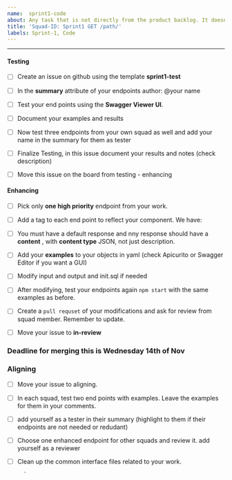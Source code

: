 ```yaml
---
name:  sprint1-code
about: Any task that is not directly from the product backlog. It doesn't have to be technical
title: 'Squad-ID: Sprint1 GET /path/'
labels: Sprint-1, Code
---
```


---


#### Testing

- [ ] Create an issue on github using the template **sprint1-test** 
   
- [ ] In the **summary** attribute of your endpoints  author: @your name
    
- [ ] Test your end points using the **Swagger Viewer UI**. 

- [ ] Document your examples and results 
    
- [ ] Now test three endpoints from your own squad as well and add your name in the summary for them as tester
    
- [ ] Finalize Testing, in this issue document your results and notes (check description)

- [ ] Move this issue on the board from testing - enhancing


#### Enhancing


- [ ] Pick only **one high priority** endpoint from your work. 

- [ ] Add a tag to each end point to reflect your component. We have:
   
- [ ] You must have a default response and nny response should have a **content** , with **content type** JSON, not just description.

- [ ] Add your **examples** to your objects in yaml (check Apicurito or Swagger Editor if you want a GUI)

- [ ] Modify input and output and init.sql if needed

- [ ] After modifying, test your endpoints again `npm start` with the same examples as before. 

- [ ] Create a `pull requset` of your modifications and ask for review from squad member. Remember to update.

- [ ] Move your issue to **in-review**

### Deadline for merging this is Wednesday 14th of Nov

### Aligning

- [ ] Move your issue to aligning. 

- [ ] In each squad, test two end points with examples. Leave the examples for them in your comments.

- [ ] add yourself as a tester in their summary (highlight to them if their endpoints are not needed or redudant)


- [ ] Choose one enhanced endpoint for other squads and review it. add yourself as a reviewer
  
- [ ] Clean up the common interface files related to your work.


        `





